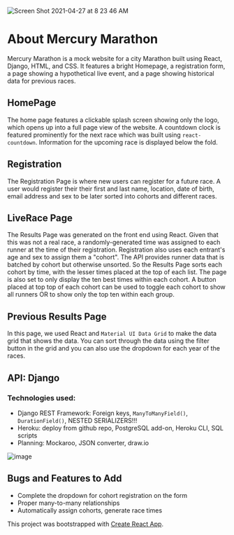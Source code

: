 ![Screen Shot 2021-04-27 at 8 23 46 AM](https://user-images.githubusercontent.com/26289436/116240508-e90b4c80-a731-11eb-8637-a3a9ed438b2e.png)

# About Mercury Marathon
Mercury Marathon is a mock website for a city Marathon built using React, Django, HTML, and CSS. It features a bright Homepage, a registration form, a page showing a hypothetical live event, and a page showing historical data for previous races.

## HomePage
The home page features a clickable splash screen showing only the logo, which opens up into a full page view of the website. A countdown clock is featured prominently for the next race which was built using `react-countdown`. Information for the upcoming race is displayed below the fold.

## Registration
The Registration Page is where new users can register for a future race. A user would register their their first and last name, location, date of birth, email address and sex to be later sorted into cohorts and different races.

## LiveRace Page
The Results Page was generated on the front end using React.  Given that this was not a real race, a randomly-generated time was assigned to each runner at the time of their registration.  Registration also uses each entrant's age and sex to assign them a "cohort". The API provides runner data that is batched by cohort but otherwise unsorted.  So the Results Page sorts each cohort by time, with the lesser times placed at the top of each list.  The page is also set to only display the ten best times within each cohort.  A button placed at top top of each cohort can be used to toggle each cohort to show all runners OR to show only the top ten within each group.

## Previous Results Page
In this page, we used React and `Material UI Data Grid` to make the data grid that shows the data. You can sort through the data using the filter button in the grid and you can also use the dropdown for each year of the races.

## API: Django
### Technologies used:
- Django REST Framework: Foreign keys, `ManyToManyField()`, `DurationField()`, NESTED SERIALIZERS!!!
- Heroku: deploy from github repo, PostgreSQL add-on, Heroku CLI, SQL scripts
- Planning: Mockaroo, JSON converter, draw.io

![image](https://user-images.githubusercontent.com/26289436/116245476-fd9e1380-a736-11eb-90ed-06bb9cbb13ab.png)

## Bugs and Features to Add
- Complete the dropdown for cohort registration on the form
- Proper many-to-many relationships
- Automatically assign cohorts, generate race times

This project was bootstrapped with [Create React App](https://github.com/facebook/create-react-app).
